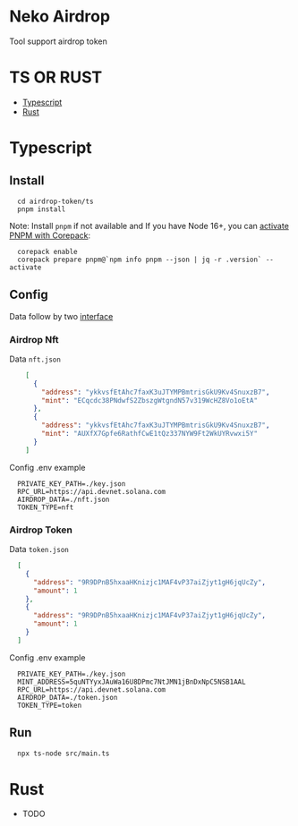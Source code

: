 # Neko Airdrop
Tool support airdrop token

TS OR RUST
======
  <!--ts-->
   * [Typescript](#typescript)
   * [Rust](#rust)

<!--te-->

  

# Typescript
  ## Install
      cd airdrop-token/ts
      pnpm install
    
  Note:
    Install `pnpm` if not available and If you have Node 16+, you can [activate PNPM with Corepack](https://pnpm.io/installation#using-corepack):
    
      corepack enable
      corepack prepare pnpm@`npm info pnpm --json | jq -r .version` --activate

  ## Config
  
  Data follow by two [interface](https://github.com/neko-global/airdrop-token/blob/main/ts/src/types.ts#L15-L23)

  ### Airdrop Nft
  
  Data `nft.json`
  ```json
      [
        {
          "address": "ykkvsfEtAhc7faxK3uJTYMPBmtrisGkU9Kv4SnuxzB7",
          "mint": "ECqcdc38PNdwfS2ZbszgWtgndN57v319WcHZ8Vo1oEtA"
        },
        {
          "address": "ykkvsfEtAhc7faxK3uJTYMPBmtrisGkU9Kv4SnuxzB7",
          "mint": "AUXfX7Gpfe6RathfCwE1tQz337NYW9Ft2WkUYRvwxi5Y"
        }
      ]
  ```
  
  Config .env example
  ```
    PRIVATE_KEY_PATH=./key.json
    RPC_URL=https://api.devnet.solana.com
    AIRDROP_DATA=./nft.json
    TOKEN_TYPE=nft
  ```
    
  ### Airdrop Token
  Data `token.json`
  ```json
    [
      {
        "address": "9R9DPnB5hxaaHKnizjc1MAF4vP37aiZjyt1gH6jqUcZy",
        "amount": 1
      },
      {
        "address": "9R9DPnB5hxaaHKnizjc1MAF4vP37aiZjyt1gH6jqUcZy",
        "amount": 1
      }
    ]
  ```
  
  Config .env example
  ```
    PRIVATE_KEY_PATH=./key.json
    MINT_ADDRESS=5quNTYyxJAuWa16U8DPmc7NtJMN1jBnDxNpC5NSB1AAL
    RPC_URL=https://api.devnet.solana.com
    AIRDROP_DATA=./token.json
    TOKEN_TYPE=token
  ```
    
      
  ## Run
  ```bash
    npx ts-node src/main.ts
  ```
  
# Rust
  - TODO
